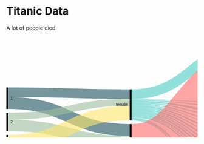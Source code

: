 # Titanic Data

A lot of people died.

<svg width="980" height="520" xmlns="http://www.w3.org/2000/svg"><g transform="translate(0, 10)"><g class="links" fill="none" stroke-opacity="0.6"><path d="M5,137.65087853323152C165,137.65087853323152,165,142.65087853323146,325,142.65087853323146" stroke-width="25.301757066462947" style="stroke: rgb(26, 83, 92);"></path><path d="M5,166.02750190985492C165,166.02750190985492,165,237.6050420168067,325,237.6050420168067" stroke-width="31.451489686783805" style="stroke: rgb(26, 83, 92);"></path><path d="M5,225.40106951871667C165,225.40106951871667,165,268.35370511841097,325,268.35370511841097" stroke-width="30.04583651642475" style="stroke: rgb(158, 191, 158);"></path><path d="M5,201.06569900687558C165,201.06569900687558,165,164.61420932009167,325,164.61420932009167" stroke-width="18.624904507257448" style="stroke: rgb(158, 191, 158);"></path><path d="M5,331.6883116883116C165,331.6883116883116,165,326.68831168831167,325,326.68831168831167" stroke-width="86.62337662337661" style="stroke: rgb(255, 230, 109);"></path><path d="M5,269.4003055767761C165,269.4003055767761,165,192.9029793735676,325,192.9029793735676" stroke-width="37.952635599694425" style="stroke: rgb(255, 230, 109);"></path><path d="M330,157.05882352941177C490,157.05882352941177,490,166.36363636363672,650,166.36363636363672" stroke-width="1.7570664629488157" style="stroke: rgb(78, 205, 196);"></path><path d="M330,142.9144385026738C490,142.9144385026738,490,12.91443850267408,650,12.91443850267408" stroke-width="25.828877005347593" style="stroke: rgb(78, 205, 196);"></path><path d="M330,181.30634071810545C490,181.30634071810545,490,280.6264323911385,650,280.6264323911385" stroke-width="4.2169595110771585" style="stroke: rgb(78, 205, 196);"></path><path d="M330,210.73720397249812C490,210.73720397249812,490,497.6279602750189,650,497.6279602750189" stroke-width="2.2841864018334608" style="stroke: rgb(78, 205, 196);"></path><path d="M330,162.5057295645531C490,162.5057295645531,490,194.62184873949602,650,194.62184873949602" stroke-width="4.5683728036669216" style="stroke: rgb(78, 205, 196);"></path><path d="M330,177.7922077922078C490,177.7922077922078,490,265.53093964858704,650,265.53093964858704" stroke-width="2.8113063407181054" style="stroke: rgb(78, 205, 196);"></path><path d="M330,168.83116883116884C490,168.83116883116884,490,224.11000763941965,650,224.11000763941965" stroke-width="3.1627196333078684" style="stroke: rgb(78, 205, 196);"></path><path d="M330,174.3659281894576C490,174.3659281894576,490,252.10466004583688,650,252.10466004583688" stroke-width="4.041252864782276" style="stroke: rgb(78, 205, 196);"></path><path d="M330,166.01986249045072C490,166.01986249045072,490,209.01451489686812,650,209.01451489686812" stroke-width="2.4598930481283423" style="stroke: rgb(78, 205, 196);"></path><path d="M330,171.3789152024446C490,171.3789152024446,490,237.00916730328524,650,237.00916730328524" stroke-width="1.9327731092436975" style="stroke: rgb(78, 205, 196);"></path><path d="M330,159.07944996180288C490,159.07944996180288,490,178.9113827349124,650,178.9113827349124" stroke-width="2.2841864018334608" style="stroke: rgb(78, 205, 196);"></path><path d="M330,184.99618029029796C490,184.99618029029796,490,295.19480519480544,650,295.19480519480544" stroke-width="3.1627196333078684" style="stroke: rgb(78, 205, 196);"></path><path d="M330,196.15355233002293C490,196.15355233002293,490,340.3934300993125,650,340.3934300993125" stroke-width="4.39266615737204" style="stroke: rgb(78, 205, 196);"></path><path d="M330,156.00458365164246C490,156.00458365164246,490,154.78227654698276,650,154.78227654698276" stroke-width="0.35141329258976317" style="stroke: rgb(78, 205, 196);"></path><path d="M330,204.58747135217726C490,204.58747135217726,490,415.3284950343771,650,415.3284950343771" stroke-width="0.17570664629488159" style="stroke: rgb(78, 205, 196);"></path><path d="M330,204.76317799847214C490,204.76317799847214,490,435.85561497326177,650,435.85561497326177" stroke-width="0.17570664629488159" style="stroke: rgb(78, 205, 196);"></path><path d="M330,191.76088617265088C490,191.76088617265088,490,323.54087089381215,650,323.54087089381215" stroke-width="4.39266615737204" style="stroke: rgb(78, 205, 196);"></path><path d="M330,188.07104660045837C490,188.07104660045837,490,309.49961802903,650,309.49961802903" stroke-width="2.987012987012987" style="stroke: rgb(78, 205, 196);"></path><path d="M330,202.47899159663868C490,202.47899159663868,490,372.3414820473642,650,372.3414820473642" stroke-width="3.6898395721925135" style="stroke: rgb(78, 205, 196);"></path><path d="M330,205.02673796791447C490,205.02673796791447,490,446.1191749427041,650,446.1191749427041" stroke-width="0.35141329258976317" style="stroke: rgb(78, 205, 196);"></path><path d="M330,207.31092436974794C490,207.31092436974794,490,471.56608097784544,650,471.56608097784544" stroke-width="4.2169595110771585" style="stroke: rgb(78, 205, 196);"></path><path d="M330,199.49197860962568C490,199.49197860962568,490,355.13750954927406,650,355.13750954927406" stroke-width="2.2841864018334608" style="stroke: rgb(78, 205, 196);"></path><path d="M330,209.50725744843396C490,209.50725744843396,490,486.2223071046598,650,486.2223071046598" stroke-width="0.17570664629488159" style="stroke: rgb(78, 205, 196);"></path><path d="M330,204.41176470588238C490,204.41176470588238,490,405.15278838808223,650,405.15278838808223" stroke-width="0.17570664629488159" style="stroke: rgb(78, 205, 196);"></path><path d="M330,352.69289533995413C490,352.69289533995413,490,297.39113827349144,650,297.39113827349144" stroke-width="1.2299465240641712" style="stroke: rgb(255, 107, 107);"></path><path d="M330,281.26814362108473C490,281.26814362108473,490,85.21772345301785,650,85.21772345301785" stroke-width="118.77769289533995" style="stroke: rgb(255, 107, 107);"></path><path d="M330,342.8533231474408C490,342.8533231474408,490,181.19556913674586,650,181.19556913674586" stroke-width="2.2841864018334608" style="stroke: rgb(255, 107, 107);"></path><path d="M330,365.3437738731857C490,365.3437738731857,490,458.6669213139799,650,458.6669213139799" stroke-width="1.5813598166539342" style="stroke: rgb(255, 107, 107);"></path><path d="M330,363.7624140565317C490,363.7624140565317,490,447.08556149732595,650,447.08556149732595" stroke-width="1.5813598166539342" style="stroke: rgb(255, 107, 107);"></path><path d="M330,346.01604278074865C490,346.01604278074865,490,211.38655462184903,650,211.38655462184903" stroke-width="2.2841864018334608" style="stroke: rgb(255, 107, 107);"></path><path d="M330,348.5637891520244C490,348.5637891520244,490,239.02979373567638,650,239.02979373567638" stroke-width="2.1084797555385792" style="stroke: rgb(255, 107, 107);"></path><path d="M330,369.38502673796796C490,369.38502673796796,490,499.3850267379677,650,499.3850267379677" stroke-width="1.2299465240641712" style="stroke: rgb(255, 107, 107);"></path><path d="M330,350.40870893812064C490,350.40870893812064,490,267.72727272727303,650,267.72727272727303" stroke-width="1.5813598166539342" style="stroke: rgb(255, 107, 107);"></path><path d="M330,344.4346829640947C490,344.4346829640947,490,197.3453017570667,650,197.3453017570667" stroke-width="0.8785332314744079" style="stroke: rgb(255, 107, 107);"></path><path d="M330,367.36440030557685C490,367.36440030557685,490,474.90450725744824,650,474.90450725744824" stroke-width="2.4598930481283423" style="stroke: rgb(255, 107, 107);"></path><path d="M330,362.8838808250573C490,362.8838808250573,490,425.6799083269669,650,425.6799083269669" stroke-width="0.17570664629488159" style="stroke: rgb(255, 107, 107);"></path><path d="M330,354.8892284186402C490,354.8892284186402,490,326.9671504965624,650,326.9671504965624" stroke-width="2.4598930481283423" style="stroke: rgb(255, 107, 107);"></path><path d="M330,340.92055003819706C490,340.92055003819706,490,155.22154316271997,650,155.22154316271997" stroke-width="0.5271199388846448" style="stroke: rgb(255, 107, 107);"></path><path d="M330,359.63330786860195C490,359.63330786860195,490,358.3880825057293,650,358.3880825057293" stroke-width="4.2169595110771585" style="stroke: rgb(255, 107, 107);"></path><path d="M330,356.82200152788386C490,356.82200152788386,490,343.2925897631781,650,343.2925897631781" stroke-width="1.4056531703590527" style="stroke: rgb(255, 107, 107);"></path><path d="M330,347.3338426279602C490,347.3338426279602,490,225.86707410236846,650,225.86707410236846" stroke-width="0.35141329258976317" style="stroke: rgb(255, 107, 107);"></path><path d="M330,362.7081741787624C490,362.7081741787624,490,415.504201680672,650,415.504201680672" stroke-width="0.17570664629488159" style="stroke: rgb(255, 107, 107);"></path><path d="M330,351.63865546218483C490,351.63865546218483,490,283.17417876241433,650,283.17417876241433" stroke-width="0.8785332314744079" style="stroke: rgb(255, 107, 107);"></path><path d="M330,353.4835752482811C490,353.4835752482811,490,311.16883116883133,650,311.16883116883133" stroke-width="0.35141329258976317" style="stroke: rgb(255, 107, 107);"></path><path d="M330,341.4476699770817C490,341.4476699770817,490,167.50572956455343,650,167.50572956455343" stroke-width="0.5271199388846448" style="stroke: rgb(255, 107, 107);"></path><path d="M330,362.53246753246754C490,362.53246753246754,490,394.97708174178734,650,394.97708174178734" stroke-width="0.17570664629488159" style="stroke: rgb(255, 107, 107);"></path><path d="M330,368.6822001527884C490,368.6822001527884,490,486.3980137509547,650,486.3980137509547" stroke-width="0.17570664629488159" style="stroke: rgb(255, 107, 107);"></path><path d="M330,361.91749427043544C490,361.91749427043544,490,374.3621084797553,650,374.3621084797553" stroke-width="0.35141329258976317" style="stroke: rgb(255, 107, 107);"></path><path d="M330,362.2689075630252C490,362.2689075630252,490,384.713521772345,650,384.713521772345" stroke-width="0.35141329258976317" style="stroke: rgb(255, 107, 107);"></path><path d="M655,166.627196333079C815,166.627196333079,815,288.2085561497326,975,288.2085561497326" stroke-width="2.2841864018334608" style="stroke: rgb(191, 181, 105);"></path><path d="M655,295.8097784568375C815,295.8097784568375,815,327.3911382734912,975,327.3911382734912" stroke-width="4.39266615737204" style="stroke: rgb(186, 191, 105);"></path><path d="M655,70.28265851795292C815,70.28265851795292,815,200.28265851795265,975,200.28265851795265" stroke-width="140.56531703590528" style="stroke: rgb(191, 105, 120);"></path><path d="M655,142.5859434682967C815,142.5859434682967,815,284.16730328495026,975,284.16730328495026" stroke-width="4.041252864782276" style="stroke: rgb(191, 105, 120);"></path><path d="M655,180.05347593582914C815,180.05347593582914,815,291.63483575248273,975,291.63483575248273" stroke-width="4.5683728036669216" style="stroke: rgb(155, 191, 105);"></path><path d="M655,281.0656990068757C815,281.0656990068757,815,322.6470588235294,975,322.6470588235294" stroke-width="5.095492742551566" style="stroke: rgb(140, 191, 105);"></path><path d="M655,498.33078686019843C815,498.33078686019843,815,368.3307868601987,975,368.3307868601987" stroke-width="3.33842627960275" style="stroke: rgb(125, 191, 105);"></path><path d="M655,496.5737203972496C815,496.5737203972496,815,272.0588235294118,975,272.0588235294118" stroke-width="0.17570664629488159" style="stroke: rgb(125, 191, 105);"></path><path d="M655,195.06111535523323C815,195.06111535523323,815,296.6424751718869,975,296.6424751718869" stroke-width="5.446906035141329" style="stroke: rgb(110, 191, 105);"></path><path d="M655,266.32161955691396C815,266.32161955691396,815,317.9029793735676,975,317.9029793735676" stroke-width="4.39266615737204" style="stroke: rgb(105, 191, 115);"></path><path d="M655,224.28571428571453C815,224.28571428571453,815,305.86707410236824,975,305.86707410236824" stroke-width="3.5141329258976315" style="stroke: rgb(105, 191, 130);"></path><path d="M655,458.75477463712735C815,458.75477463712735,815,359.1061879297174,975,359.1061879297174" stroke-width="1.4056531703590527" style="stroke: rgb(105, 191, 145);"></path><path d="M655,457.9640947288004C815,457.9640947288004,815,271.70741023682206,975,271.70741023682206" stroke-width="0.17570664629488159" style="stroke: rgb(105, 191, 145);"></path><path d="M655,252.10466004583688C815,252.10466004583688,815,313.6860198624904,975,313.6860198624904" stroke-width="4.041252864782276" style="stroke: rgb(105, 191, 161);"></path><path d="M655,446.294881588999C815,446.294881588999,815,271.26814362108485,975,271.26814362108485" stroke-width="0.7028265851795263" style="stroke: rgb(105, 191, 176);"></path><path d="M655,447.26126814362084C815,447.26126814362084,815,357.7883880825058,975,357.7883880825058" stroke-width="1.2299465240641712" style="stroke: rgb(105, 191, 176);"></path><path d="M655,210.15660809778487C815,210.15660809778487,815,301.73796791443846,975,301.73796791443846" stroke-width="4.744079449961803" style="stroke: rgb(105, 191, 191);"></path><path d="M655,238.06340718105454C815,238.06340718105454,815,309.64476699770813,975,309.64476699770813" stroke-width="4.041252864782276" style="stroke: rgb(105, 176, 191);"></path><path d="M655,472.8838808250571C815,472.8838808250571,815,363.05958747135224,975,363.05958747135224" stroke-width="6.501145912910618" style="stroke: rgb(105, 161, 191);"></path><path d="M655,469.54545454545433C815,469.54545454545433,815,271.88311688311694,975,271.88311688311694" stroke-width="0.17570664629488159" style="stroke: rgb(105, 161, 191);"></path><path d="M655,341.1841100076395C815,341.1841100076395,815,342.4140565317036,975,342.4140565317036" stroke-width="5.622612681436211" style="stroke: rgb(105, 145, 191);"></path><path d="M655,338.28495034377397C815,338.28495034377397,815,270.82887700534764,975,270.82887700534764" stroke-width="0.17570664629488159" style="stroke: rgb(105, 145, 191);"></path><path d="M655,425.6799083269669C815,425.6799083269669,815,356.90985485103135,975,356.90985485103135" stroke-width="0.17570664629488159" style="stroke: rgb(105, 130, 191);"></path><path d="M655,324.77081741787634C815,324.77081741787634,815,336.1764705882353,975,336.1764705882353" stroke-width="6.8525592055003814" style="stroke: rgb(105, 115, 191);"></path><path d="M655,155.04583651642508C815,155.04583651642508,815,286.62719633307864,975,286.62719633307864" stroke-width="0.8785332314744079" style="stroke: rgb(110, 105, 191);"></path><path d="M655,357.2459893048126C815,357.2459893048126,815,348.475935828877,975,348.475935828877" stroke-width="6.501145912910618" style="stroke: rgb(125, 105, 191);"></path><path d="M655,415.41634835752456C815,415.41634835752456,815,356.64629488158903,975,356.64629488158903" stroke-width="0.35141329258976317" style="stroke: rgb(140, 105, 191);"></path><path d="M655,435.85561497326177C815,435.85561497326177,815,357.08556149732624,975,357.08556149732624" stroke-width="0.17570664629488159" style="stroke: rgb(155, 105, 191);"></path><path d="M655,309.7631779984723C815,309.7631779984723,815,331.1688311688312,975,331.1688311688312" stroke-width="3.1627196333078684" style="stroke: rgb(171, 105, 191);"></path><path d="M655,308.0939648586709C815,308.0939648586709,815,270.65317035905275,975,270.65317035905275" stroke-width="0.17570664629488159" style="stroke: rgb(171, 105, 191);"></path><path d="M655,372.517188693659C815,372.517188693659,815,353.74713521772344,975,353.74713521772344" stroke-width="4.041252864782276" style="stroke: rgb(186, 105, 191);"></path><path d="M655,394.97708174178734C815,394.97708174178734,815,356.2070282658518,975,356.2070282658518" stroke-width="0.17570664629488159" style="stroke: rgb(191, 105, 181);"></path><path d="M655,486.31016042780726C815,486.31016042780726,815,366.48586707410243,975,366.48586707410243" stroke-width="0.35141329258976317" style="stroke: rgb(191, 105, 166);"></path><path d="M655,405.15278838808223C815,405.15278838808223,815,356.3827349121467,975,356.3827349121467" stroke-width="0.17570664629488159" style="stroke: rgb(191, 105, 150);"></path><path d="M655,384.713521772345C815,384.713521772345,815,355.9434682964095,975,355.9434682964095" stroke-width="0.35141329258976317" style="stroke: rgb(191, 105, 135);"></path></g><g class="nodes" font-family="Arial, Helvetica" font-size="10"><g><rect x="650" y="2.8421709430404007e-13" height="144.6065699006876" width="5" fill="#000"></rect><text x="644" y="72.30328495034408" dy="0.35em" text-anchor="end">0</text></g><g><rect x="650" y="154.60656990068787" height="0.878533231474421" width="5" fill="#000"></rect><text x="644" y="155.04583651642508" dy="0.35em" text-anchor="end">1</text></g><g><rect x="650" y="278.51795263559995" height="5.095492742551528" width="5" fill="#000"></rect><text x="644" y="281.0656990068757" dy="0.35em" text-anchor="end">10</text></g><g><rect x="650" y="293.6134453781515" height="4.392666157371991" width="5" fill="#000"></rect><text x="644" y="295.8097784568375" dy="0.35em" text-anchor="end">11</text></g><g><rect x="650" y="308.0061115355235" height="3.338426279602686" width="5" fill="#000"></rect><text x="644" y="309.6753246753248" dy="0.35em" text-anchor="end">12</text></g><g><rect x="650" y="321.34453781512616" height="6.85255920550037" width="5" fill="#000"></rect><text x="644" y="324.77081741787634" dy="0.35em" text-anchor="end">13</text></g><g><rect x="650" y="384.53781512605013" height="0.3514132925897684" width="5" fill="#000"></rect><text x="644" y="384.713521772345" dy="0.35em" text-anchor="end">13 15</text></g><g><rect x="650" y="394.8892284186399" height="0.1757066462948842" width="5" fill="#000"></rect><text x="644" y="394.97708174178734" dy="0.35em" text-anchor="end">13 15 B</text></g><g><rect x="650" y="338.19709702062653" height="5.7983193277307805" width="5" fill="#000"></rect><text x="644" y="341.0962566844919" dy="0.35em" text-anchor="end">14</text></g><g><rect x="650" y="353.9954163483573" height="6.5011459129106015" width="5" fill="#000"></rect><text x="644" y="357.2459893048126" dy="0.35em" text-anchor="end">15</text></g><g><rect x="650" y="405.0649350649348" height="0.1757066462948842" width="5" fill="#000"></rect><text x="644" y="405.15278838808223" dy="0.35em" text-anchor="end">15 16</text></g><g><rect x="650" y="370.4965622612679" height="4.041252864782223" width="5" fill="#000"></rect><text x="644" y="372.517188693659" dy="0.35em" text-anchor="end">16</text></g><g><rect x="650" y="165.4851031321623" height="2.284186401833381" width="5" fill="#000"></rect><text x="644" y="166.62719633307898" dy="0.35em" text-anchor="end">2</text></g><g><rect x="650" y="177.76928953399567" height="4.568372803666875" width="5" fill="#000"></rect><text x="644" y="180.0534759358291" dy="0.35em" text-anchor="end">3</text></g><g><rect x="650" y="192.33766233766255" height="5.44690603514141" width="5" fill="#000"></rect><text x="644" y="195.06111535523326" dy="0.35em" text-anchor="end">4</text></g><g><rect x="650" y="207.78456837280396" height="4.74407944996176" width="5" fill="#000"></rect><text x="644" y="210.15660809778484" dy="0.35em" text-anchor="end">5</text></g><g><rect x="650" y="415.24064171122967" height="0.3514132925897684" width="5" fill="#000"></rect><text x="644" y="415.41634835752456" dy="0.35em" text-anchor="end">5 7</text></g><g><rect x="650" y="425.59205500381944" height="0.1757066462948842" width="5" fill="#000"></rect><text x="644" y="425.6799083269669" dy="0.35em" text-anchor="end">5 9</text></g><g><rect x="650" y="222.52864782276572" height="3.514132925897684" width="5" fill="#000"></rect><text x="644" y="224.28571428571456" dy="0.35em" text-anchor="end">6</text></g><g><rect x="650" y="236.0427807486634" height="4.0412528647823365" width="5" fill="#000"></rect><text x="644" y="238.06340718105457" dy="0.35em" text-anchor="end">7</text></g><g><rect x="650" y="250.08403361344574" height="4.041252864782223" width="5" fill="#000"></rect><text x="644" y="252.10466004583685" dy="0.35em" text-anchor="end">8</text></g><g><rect x="650" y="435.7677616501143" height="0.1757066462948842" width="5" fill="#000"></rect><text x="644" y="435.85561497326177" dy="0.35em" text-anchor="end">8 10</text></g><g><rect x="650" y="264.12528647822796" height="4.392666157371991" width="5" fill="#000"></rect><text x="644" y="266.32161955691396" dy="0.35em" text-anchor="end">9</text></g><g><rect x="650" y="445.9434682964092" height="1.9327731092437261" width="5" fill="#000"></rect><text x="644" y="446.90985485103107" dy="0.35em" text-anchor="end">A</text></g><g><rect x="650" y="457.87624140565293" height="1.5813598166539578" width="5" fill="#000"></rect><text x="644" y="458.6669213139799" dy="0.35em" text-anchor="end">B</text></g><g><rect x="650" y="469.4576012223069" height="6.676852559205486" width="5" fill="#000"></rect><text x="644" y="472.79602750190963" dy="0.35em" text-anchor="end">C</text></g><g><rect x="650" y="486.1344537815124" height="0.3514132925897684" width="5" fill="#000"></rect><text x="644" y="486.31016042780726" dy="0.35em" text-anchor="end">C D</text></g><g><rect x="650" y="496.48586707410215" height="3.51413292589757" width="5" fill="#000"></rect><text x="644" y="498.24293353705093" dy="0.35em" text-anchor="end">D</text></g><g><rect x="0" y="125.00000000000006" height="56.7532467532468" width="5" fill="#000"></rect><text x="11" y="153.37662337662346" dy="0.35em" text-anchor="start">1</text></g><g><rect x="0" y="191.75324675324686" height="48.67074102368201" width="5" fill="#000"></rect><text x="11" y="216.08861726508786" dy="0.35em" text-anchor="start">2</text></g><g><rect x="0" y="250.42398777692887" height="124.57601222307105" width="5" fill="#000"></rect><text x="11" y="312.7119938884644" dy="0.35em" text-anchor="start">3</text></g><g><rect x="325" y="130" height="81.87929717341478" width="5" fill="#000"></rect><text x="319" y="170.9396485867074" dy="0.35em" text-anchor="end">female</text></g><g><rect x="325" y="221.87929717341478" height="148.12070282658522" width="5" fill="#000"></rect><text x="319" y="295.9396485867074" dy="0.35em" text-anchor="end">male</text></g><g><rect x="975" y="130" height="142.14667685255918" width="5" fill="#000"></rect><text x="969" y="201.07333842627958" dy="0.35em" text-anchor="end">no</text></g><g><rect x="975" y="282.14667685255915" height="87.85332314744085" width="5" fill="#000"></rect><text x="969" y="326.0733384262796" dy="0.35em" text-anchor="end">yes</text></g></g></g></svg>
